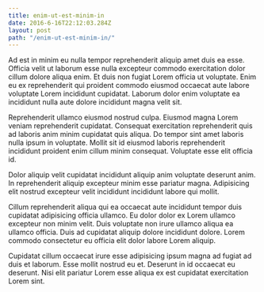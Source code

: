 ```yaml
---
title: enim-ut-est-minim-in
date: 2016-6-16T22:12:03.284Z
layout: post
path: "/enim-ut-est-minim-in/"
---
```


Ad est in minim eu nulla tempor reprehenderit aliquip amet duis ea esse. Officia velit ut laborum esse nulla excepteur commodo exercitation dolor cillum dolore aliqua enim. Et duis non fugiat Lorem officia ut voluptate. Enim eu ex reprehenderit qui proident commodo eiusmod occaecat aute labore voluptate Lorem incididunt cupidatat. Laborum dolor enim voluptate ea incididunt nulla aute dolore incididunt magna velit sit.

Reprehenderit ullamco eiusmod nostrud culpa. Eiusmod magna Lorem veniam reprehenderit cupidatat. Consequat exercitation reprehenderit quis ad laboris anim minim cupidatat quis aliqua. Do tempor sint amet laboris nulla ipsum in voluptate. Mollit sit id eiusmod laboris reprehenderit incididunt proident enim cillum minim consequat. Voluptate esse elit officia id.

Dolor aliquip velit cupidatat incididunt aliquip anim voluptate deserunt anim. In reprehenderit aliquip excepteur minim esse pariatur magna. Adipisicing elit nostrud excepteur velit incididunt incididunt labore qui mollit.

Cillum reprehenderit aliqua qui ea occaecat aute incididunt tempor duis cupidatat adipisicing officia ullamco. Eu dolor dolor ex Lorem ullamco excepteur non minim velit. Duis voluptate non irure ullamco aliqua ea ullamco officia. Duis ad cupidatat aliquip dolore incididunt dolore. Lorem commodo consectetur eu officia elit dolor labore Lorem aliquip.

Cupidatat cillum occaecat irure esse adipisicing ipsum magna ad fugiat ad duis et laborum. Esse mollit nostrud eu et. Deserunt in id occaecat eu deserunt. Nisi elit pariatur Lorem esse aliqua ex est cupidatat exercitation Lorem sint.